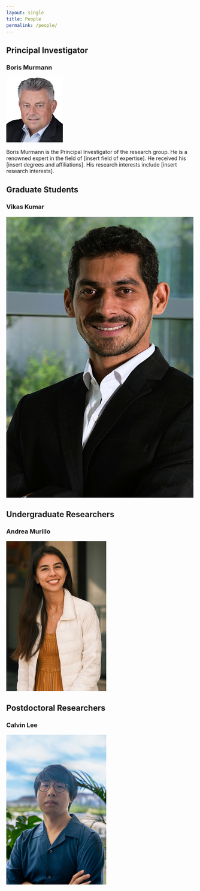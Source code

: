 ```yaml
---
layout: single
title: People
permalink: /people/
---
```


## Principal Investigator

### Boris Murmann

![Boris Murmann](/assets/images/people/boris_murmann.jpg)

Boris Murmann is the Principal Investigator of the research group. He is a renowned expert in the field of [insert field of expertise]. He received his [insert degrees and affiliations]. His research interests include [insert research interests].

## Graduate Students

### Vikas Kumar

![Vikas Kumar](/assets/images/people/vikas_kumar.jpg)

## Undergraduate Researchers

### Andrea Murillo

![Andrea Murillo](/assets/images/people/andrea_murillo.jpg)

## Postdoctoral Researchers

### Calvin Lee

![Calvin Lee](/assets/images/people/calvin_lee.jpg)